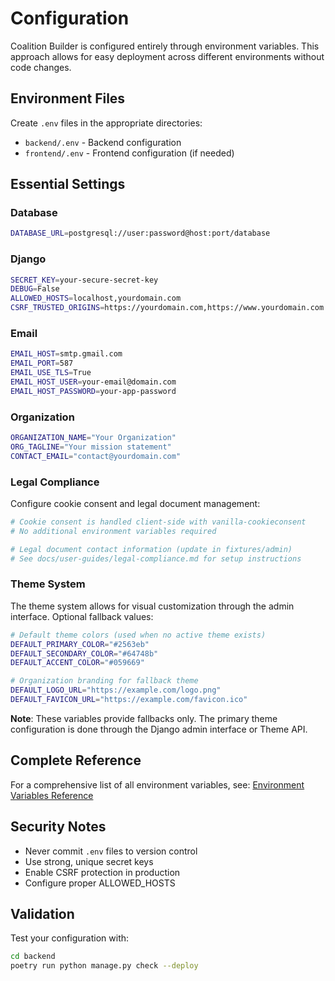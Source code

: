# Configuration

Coalition Builder is configured entirely through environment variables. This approach allows for easy deployment across different environments without code changes.

## Environment Files

Create `.env` files in the appropriate directories:

- `backend/.env` - Backend configuration
- `frontend/.env` - Frontend configuration (if needed)

## Essential Settings

### Database

```bash
DATABASE_URL=postgresql://user:password@host:port/database
```

### Django

```bash
SECRET_KEY=your-secure-secret-key
DEBUG=False
ALLOWED_HOSTS=localhost,yourdomain.com
CSRF_TRUSTED_ORIGINS=https://yourdomain.com,https://www.yourdomain.com
```

### Email

```bash
EMAIL_HOST=smtp.gmail.com
EMAIL_PORT=587
EMAIL_USE_TLS=True
EMAIL_HOST_USER=your-email@domain.com
EMAIL_HOST_PASSWORD=your-app-password
```

### Organization

```bash
ORGANIZATION_NAME="Your Organization"
ORG_TAGLINE="Your mission statement"
CONTACT_EMAIL="contact@yourdomain.com"
```

### Legal Compliance

Configure cookie consent and legal document management:

```bash
# Cookie consent is handled client-side with vanilla-cookieconsent
# No additional environment variables required

# Legal document contact information (update in fixtures/admin)
# See docs/user-guides/legal-compliance.md for setup instructions
```

### Theme System

The theme system allows for visual customization through the admin interface. Optional fallback values:

```bash
# Default theme colors (used when no active theme exists)
DEFAULT_PRIMARY_COLOR="#2563eb"
DEFAULT_SECONDARY_COLOR="#64748b"
DEFAULT_ACCENT_COLOR="#059669"

# Organization branding for fallback theme
DEFAULT_LOGO_URL="https://example.com/logo.png"
DEFAULT_FAVICON_URL="https://example.com/favicon.ico"
```

**Note**: These variables provide fallbacks only. The primary theme configuration is done through the Django admin interface or Theme API.

## Complete Reference

For a comprehensive list of all environment variables, see:
[Environment Variables Reference](reference/environment.md)

## Security Notes

- Never commit `.env` files to version control
- Use strong, unique secret keys
- Enable CSRF protection in production
- Configure proper ALLOWED_HOSTS

## Validation

Test your configuration with:

```bash
cd backend
poetry run python manage.py check --deploy
```
